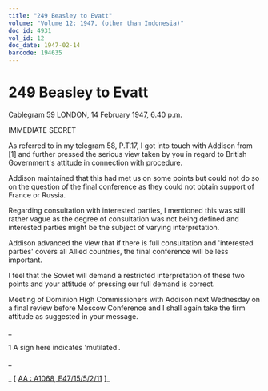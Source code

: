 ```yaml
---
title: "249 Beasley to Evatt"
volume: "Volume 12: 1947, (other than Indonesia)"
doc_id: 4931
vol_id: 12
doc_date: 1947-02-14
barcode: 194635
---
```


# 249 Beasley to Evatt

Cablegram 59 LONDON, 14 February 1947, 6.40 p.m.

IMMEDIATE SECRET

As referred to in my telegram 58, P.T.17, I got into touch with Addison from [1] and further pressed the serious view taken by you in regard to British Government's attitude in connection with procedure.

Addison maintained that this had met us on some points but could not do so on the question of the final conference as they could not obtain support of France or Russia.

Regarding consultation with interested parties, I mentioned this was still rather vague as the degree of consultation was not being defined and interested parties might be the subject of varying interpretation.

Addison advanced the view that if there is full consultation and 'interested parties' covers all Allied countries, the final conference will be less important.

I feel that the Soviet will demand a restricted interpretation of these two points and your attitude of pressing our full demand is correct.

Meeting of Dominion High Commissioners with Addison next Wednesday on a final review before Moscow Conference and I shall again take the firm attitude as suggested in your message.

_

1 A sign here indicates 'mutilated'.

_

_ [ [AA : A1068, E47/15/5/2/11](http://www.naa.gov.au/cgi-bin/Search?O=I&Number=194635) ]_
